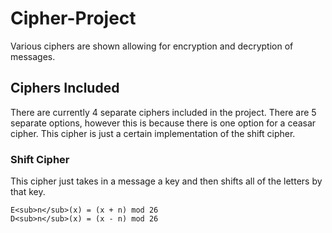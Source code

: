 # Cipher-Project
 Various ciphers are shown allowing for encryption and decryption of messages.
 ## Ciphers Included
 There are currently 4 separate ciphers included in the project. There are 5 separate options, however this is because there is one option for a ceasar cipher. This cipher is just a certain implementation of the shift cipher.
 ### Shift Cipher
 This cipher just takes in a message a key and then shifts all of the letters by that key.
 ```
 E<sub>n</sub>(x) = (x + n) mod 26
 D<sub>n</sub>(x) = (x - n) mod 26
 ```
